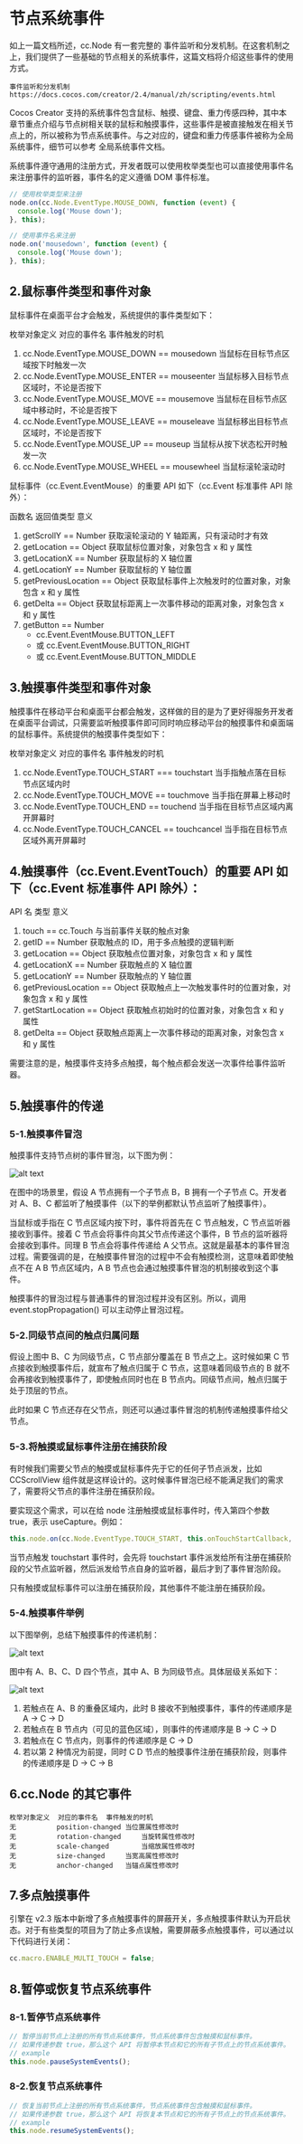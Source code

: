 # 节点系统事件
如上一篇文档所述，cc.Node 有一套完整的 事件监听和分发机制。在这套机制之上，我们提供了一些基础的节点相关的系统事件，这篇文档将介绍这些事件的使用方式。

```
事件监听和分发机制
https://docs.cocos.com/creator/2.4/manual/zh/scripting/events.html
```

Cocos Creator 支持的系统事件包含鼠标、触摸、键盘、重力传感四种，其中本章节重点介绍与节点树相关联的鼠标和触摸事件，这些事件是被直接触发在相关节点上的，所以被称为节点系统事件。与之对应的，键盘和重力传感事件被称为全局系统事件，细节可以参考 全局系统事件文档。

系统事件遵守通用的注册方式，开发者既可以使用枚举类型也可以直接使用事件名来注册事件的监听器，事件名的定义遵循 DOM 事件标准。

```js
// 使用枚举类型来注册
node.on(cc.Node.EventType.MOUSE_DOWN, function (event) {
  console.log('Mouse down');
}, this);

// 使用事件名来注册
node.on('mousedown', function (event) {
  console.log('Mouse down');
}, this);
```

## 2.鼠标事件类型和事件对象
鼠标事件在桌面平台才会触发，系统提供的事件类型如下：

枚举对象定义	 对应的事件名	事件触发的时机
1. cc.Node.EventType.MOUSE_DOWN ==	mousedown	 当鼠标在目标节点区域按下时触发一次
2. cc.Node.EventType.MOUSE_ENTER	== mouseenter	当鼠标移入目标节点区域时，不论是否按下
3. cc.Node.EventType.MOUSE_MOVE ==	mousemove 当鼠标在目标节点区域中移动时，不论是否按下
4. cc.Node.EventType.MOUSE_LEAVE	== mouseleave 当鼠标移出目标节点区域时，不论是否按下
5. cc.Node.EventType.MOUSE_UP	== mouseup 当鼠标从按下状态松开时触发一次
6. cc.Node.EventType.MOUSE_WHEEL	== mousewheel 当鼠标滚轮滚动时

鼠标事件（cc.Event.EventMouse）的重要 API 如下（cc.Event 标准事件 API 除外）：

函数名	返回值类型	 意义
1. getScrollY ==	Number  获取滚轮滚动的 Y 轴距离，只有滚动时才有效
2. getLocation == Object 获取鼠标位置对象，对象包含 x 和 y 属性
3. getLocationX	== Number 获取鼠标的 X 轴位置
4. getLocationY	== Number 获取鼠标的 Y 轴位置
5. getPreviousLocation	== Object 获取鼠标事件上次触发时的位置对象，对象包含 x 和 y 属性
6. getDelta	== Object	获取鼠标距离上一次事件移动的距离对象，对象包含 x 和 y 属性
7. getButton == Number 
      - cc.Event.EventMouse.BUTTON_LEFT 
      - 或 cc.Event.EventMouse.BUTTON_RIGHT 
      - 或 cc.Event.EventMouse.BUTTON_MIDDLE

## 3.触摸事件类型和事件对象
触摸事件在移动平台和桌面平台都会触发，这样做的目的是为了更好得服务开发者在桌面平台调试，只需要监听触摸事件即可同时响应移动平台的触摸事件和桌面端的鼠标事件。系统提供的触摸事件类型如下：

枚举对象定义	对应的事件名	 事件触发的时机
1. cc.Node.EventType.TOUCH_START  ===	 touchstart	当手指触点落在目标节点区域内时
2. cc.Node.EventType.TOUCH_MOVE	 == touchmove 当手指在屏幕上移动时
3. cc.Node.EventType.TOUCH_END	== touchend	当手指在目标节点区域内离开屏幕时
4. cc.Node.EventType.TOUCH_CANCEL ==	touchcancel	当手指在目标节点区域外离开屏幕时


## 4.触摸事件（cc.Event.EventTouch）的重要 API 如下（cc.Event 标准事件 API 除外）：
API 名	类型	  意义
1. touch == 	cc.Touch	与当前事件关联的触点对象
2. getID	== Number	获取触点的 ID，用于多点触摸的逻辑判断
3. getLocation	== Object 获取触点位置对象，对象包含 x 和 y 属性
4. getLocationX == Number	获取触点的 X 轴位置
5. getLocationY == Number 获取触点的 Y 轴位置
6. getPreviousLocation == Object 获取触点上一次触发事件时的位置对象，对象包含 x 和 y 属性
7. getStartLocation == Object 获取触点初始时的位置对象，对象包含 x 和 y 属性
8. getDelta == Object	 获取触点距离上一次事件移动的距离对象，对象包含 x 和 y 属性

需要注意的是，触摸事件支持多点触摸，每个触点都会发送一次事件给事件监听器。

## 5.触摸事件的传递

### 5-1.触摸事件冒泡
触摸事件支持节点树的事件冒泡，以下图为例：

![alt text](https://docs.cocos.com/creator/2.4/manual/assets/propagation.DiXblxUl.png)


在图中的场景里，假设 A 节点拥有一个子节点 B，B 拥有一个子节点 C。开发者对 A、B、C 都监听了触摸事件（以下的举例都默认节点监听了触摸事件）。

当鼠标或手指在 C 节点区域内按下时，事件将首先在 C 节点触发，C 节点监听器接收到事件。接着 C 节点会将事件向其父节点传递这个事件，B 节点的监听器将会接收到事件。同理 B 节点会将事件传递给 A 父节点。这就是最基本的事件冒泡过程。需要强调的是，在触摸事件冒泡的过程中不会有触摸检测，这意味着即使触点不在 A B 节点区域内，A B 节点也会通过触摸事件冒泡的机制接收到这个事件。

触摸事件的冒泡过程与普通事件的冒泡过程并没有区别。所以，调用 event.stopPropagation() 可以主动停止冒泡过程。

### 5-2.同级节点间的触点归属问题
假设上图中 B、C 为同级节点，C 节点部分覆盖在 B 节点之上。这时候如果 C 节点接收到触摸事件后，就宣布了触点归属于 C 节点，这意味着同级节点的 B 就不会再接收到触摸事件了，即使触点同时也在 B 节点内。同级节点间，触点归属于处于顶层的节点。

此时如果 C 节点还存在父节点，则还可以通过事件冒泡的机制传递触摸事件给父节点。

### 5-3.将触摸或鼠标事件注册在捕获阶段
有时候我们需要父节点的触摸或鼠标事件先于它的任何子节点派发，比如 CCScrollView 组件就是这样设计的。这时候事件冒泡已经不能满足我们的需求了，需要将父节点的事件注册在捕获阶段。

要实现这个需求，可以在给 node 注册触摸或鼠标事件时，传入第四个参数 true，表示 useCapture。例如：
```js
this.node.on(cc.Node.EventType.TOUCH_START, this.onTouchStartCallback, this, true);
```

当节点触发 touchstart 事件时，会先将 touchstart 事件派发给所有注册在捕获阶段的父节点监听器，然后派发给节点自身的监听器，最后才到了事件冒泡阶段。

只有触摸或鼠标事件可以注册在捕获阶段，其他事件不能注册在捕获阶段。

### 5-4.触摸事件举例
以下图举例，总结下触摸事件的传递机制：

![alt text](https://docs.cocos.com/creator/2.4/manual/assets/example.CbO18zKk.png)

图中有 A、B、C、D 四个节点，其中 A、B 为同级节点。具体层级关系如下：

![alt text](https://docs.cocos.com/creator/2.4/manual/assets/hierarchy.DrIJ0HQN.png)


1. 若触点在 A、B 的重叠区域内，此时 B 接收不到触摸事件，事件的传递顺序是 A -> C -> D
2. 若触点在 B 节点内（可见的蓝色区域），则事件的传递顺序是 B -> C -> D
3. 若触点在 C 节点内，则事件的传递顺序是 C -> D
4. 若以第 2 种情况为前提，同时 C D 节点的触摸事件注册在捕获阶段，则事件的传递顺序是 D -> C -> B

## 6.cc.Node 的其它事件
```
枚举对象定义	对应的事件名	事件触发的时机
无          position-changed	当位置属性修改时
无          rotation-changed		当旋转属性修改时
无          scale-changed		当缩放属性修改时
无          size-changed		当宽高属性修改时
无          anchor-changed	当锚点属性修改时
```

## 7.多点触摸事件
引擎在 v2.3 版本中新增了多点触摸事件的屏蔽开关，多点触摸事件默认为开启状态。对于有些类型的项目为了防止多点误触，需要屏蔽多点触摸事件，可以通过以下代码进行关闭：
```js
cc.macro.ENABLE_MULTI_TOUCH = false;
```

## 8.暂停或恢复节点系统事件
### 8-1.暂停节点系统事件
```js
// 暂停当前节点上注册的所有节点系统事件，节点系统事件包含触摸和鼠标事件。
// 如果传递参数 true，那么这个 API 将暂停本节点和它的所有子节点上的节点系统事件。
// example
this.node.pauseSystemEvents();
```

### 8-2.恢复节点系统事件
```js
// 恢复当前节点上注册的所有节点系统事件，节点系统事件包含触摸和鼠标事件。
// 如果传递参数 true，那么这个 API 将恢复本节点和它的所有子节点上的节点系统事件。
// example
this.node.resumeSystemEvents();
```
